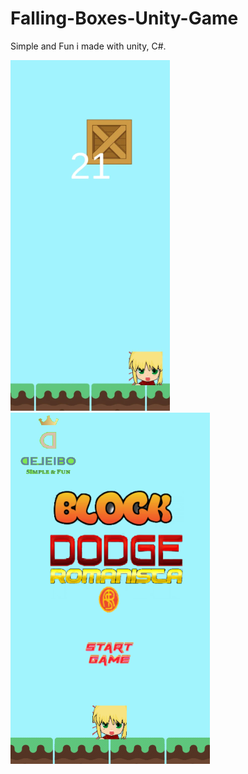 # Falling-Boxes-Unity-Game
Simple and Fun i made with unity, C#.

![](readme/first.png)
![](readme/second.png)
